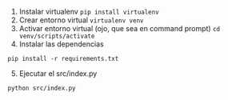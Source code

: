 


1. Instalar virtualenv ```pip install virtualenv```
2. Crear entorno virtual ```virtualenv venv```
3. Activar entorno virtual (ojo, que sea en command prompt) ```cd venv/scripts/activate```
4. Instalar las dependencias 
````
pip install -r requirements.txt
````
5. Ejecutar el src/index.py
```
python src/index.py
```